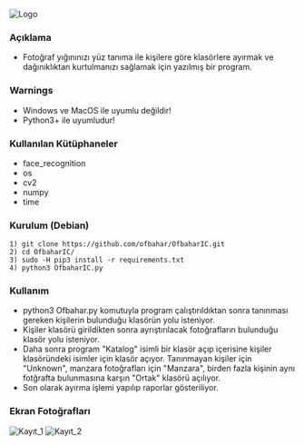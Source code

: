 ![Logo](https://i.hizliresim.com/9iFCQT.png)
### Açıklama
- Fotoğraf yığınınızı yüz tanıma ile kişilere göre klasörlere ayırmak ve dağınıklıktan kurtulmanızı sağlamak için yazılmış bir program.

### Warnings

- Windows ve MacOS ile uyumlu değildir!
- Python3+ ile uyumludur!

### Kullanılan Kütüphaneler

- face_recognition
- os
- cv2
- numpy
- time

### Kurulum (Debian)
```
1) git clone https://github.com/ofbahar/OfbaharIC.git
2) cd OfbaharIC/
3) sudo -H pip3 install -r requirements.txt
4) python3 OfbaharIC.py
```
### Kullanım

- python3 Ofbahar.py komutuyla program çalıştırıldıktan sonra tanınması gereken kişilerin bulunduğu klasörün yolu isteniyor.
- Kişiler klasörü girildikten sonra ayrıştırılacak fotoğrafların bulunduğu klasör yolu isteniyor.
- Daha sonra program "Katalog" isimli bir klasör açıp içerisine kişiler klasöründeki isimler için klasör açıyor. Tanınmayan kişiler için "Unknown", manzara fotoğrafları için "Manzara", birden fazla kişinin aynı fotğrafta bulunmasına karşın "Ortak" klasörü açılıyor.
- Son olarak ayırma işlemi yapılıp raporlar gösteriliyor. 

### Ekran Fotoğrafları
![Kayıt_1](https://i.hizliresim.com/Lft0mG.png)
![Kayıt_2](https://i.hizliresim.com/kursOl.png)
